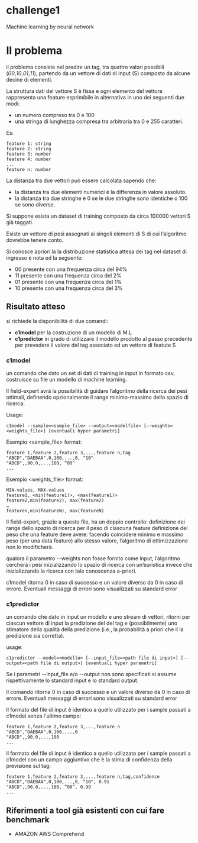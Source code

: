 # challenge1
Machine learning by neural network


# Il problema

il problema consiste nel predire un tag, tra quattro valori possibili (*00*,*10*,*01*,*11*),  partendo  da un vettore di dati di input (S) composto da alcune decine di elementi. 

La struttura dati del vettore S è fissa e ogni elemento del vettore rappresenta una feature esprimibile in alternativa in uno dei seguenti due modi:

- un numero compreso tra 0 e 100
- una stringa di lunghezza compresa tra  arbitraria tra 0 e 255 caratteri.

Es:

```
feature 1: string
feature 2: string
feature 3: number
feature 4: number
...
feature n: number
```

La distanza tra due vettori può essere calcolata sapendo che:

- la distanza tra due elementi numerici è la differenza in valore assoluto.
- la distanza tra due stringhe è 0 se le due stringhe sono identiche o 100 se sono diverse.

Si suppone esista un dataset di training composto da circa 100000 vettori S già taggati.

Esiste un vettore di pesi assegnati ai singoli elementi di S di cui l’algoritmo dovrebbe tenere conto.

Si conosce apriori la la distribuzione statistica attesa dei tag nel dataset di ingresso è nota ed la seguente:

- 00 presente con una frequenza circa del 94%
- 11 presente con una frequenza circa del 2%
- 01 presente con una frequenza circa del 1%
- 10 presente con una frequenza circa del 3%

## Risultato atteso

si richiede la disponibilità di due comandi:

- **c1model** per la costruzione di un modello di M.L
- **c1predictor** in grado di utilizzare il modello prodotto al passo precedente per prevedere il valore del tag associato ad un vettore di featute S

### c1model

un comando che dato un set di dati di training  in input in formato csv, costruisce su file un modello di machine learning.

Il field-expert avrà la possibilità di guidare l’algoritmo della ricerca dei pesi ottimali, definendo opzionalmente  il range minimo-massimo dello spazio di ricerca. 

Usage:

```
c1model --sample=<sample_file> --output=<modelfile> [--weights=<weights_file>] [eventuali hyper parametri]
```

Esempio <sample_file> format:

```
feature 1,feature 2,feature 3,...,feature n,tag
"ABCD","DAEBAA",0,100,...,0, "10"
"ABCD",,90,0,...,100, “00”
...
```

Esempio <weights_file> format:

```
MIN-values, MAX-values
feature1, <min(feature1)>, <max(feature1)>
feature2,min(feature2), max(feature2)
…
featuren,min(featureN), max(featureN)
```


Il field-expert, grazie a questo file, ha un doppio controllo:
definizione dei range dello spazio di ricerca per il peso di ciascuna feature
definizione del peso che una feature deve avere: facendo coincidere minimo e massimo peso (per una data feature) allo stesso valore, l’algoritmo di ottimizzazione non lo modificherà.

qualora il parametro --weights  non fosse fornito come input, l’algoritmo cercherà i pesi inizializzando lo spazio di ricerca con un’euristica invece che inizializzando la ricerca con tale conoscenza a-priori.

c1model  ritorna 0 in caso di successo e un valore diverso da 0 in caso di errore. Eventuali messaggi di errori sono visualizzati su standard error


### c1predictor

un comando che dato in input un  modello e uno stream di  vettori, ritorni per ciascun vettore di input la predizione del del tag e (possibilmente) uno stimatore della qualità della predizione (i.e., la probabilità a priori che il la predizione sia corretta).

usage:

```
c1predictor --model=<modello> [--input_file=<path file di input>] [--output=<path file di output>] [eventuali hyper parametri] 
```

Se i parametri --input_file e/o --output non sono specificati si assume rispettivamente lo standard input e lo standard output.

Il comando ritorna 0 in caso di successo e un valore diverso da 0 in caso di errore. Eventuali messaggi di errori sono visualizzati su standard error

Il formato del file di input è identico a quello utilizzato per i sample passati a c1model  senza l'ultimo campo:

```
feature 1,feature 2,feature 3,...,feature n
"ABCD","DAEBAA",0,100,...,0
"ABCD",,90,0,...,100
...
```

Il formato del file di input è identico a quello utilizzato per i sample passati a c1model con un campo aggiuntivo che è la stima di confidenza della previsione sul tag:

```
feature 1,feature 2,feature 3,...,feature n,tag,confidence
"ABCD","DAEBAA",0,100,...,0, "10", 0.91
"ABCD",,90,0,...,100, “00”, 0.99
...
```



## Riferimenti a tool già esistenti con cui fare benchmark

- AMAZON AWS Comprehend


